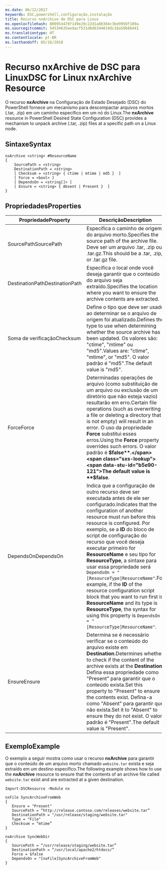 ```yaml
---
ms.date: 06/12/2017
keywords: DSC,powershell,configuração,instalação
title: Recurso nxArchive de DSC para Linux
ms.openlocfilehash: 800954478f149e29c22d1a88304c3be9950f109a
ms.sourcegitcommit: 54534635eedacf531d8d6344019dc16a50b8b441
ms.translationtype: HT
ms.contentlocale: pt-BR
ms.lasthandoff: 05/16/2018
---
```

# <a name="dsc-for-linux-nxarchive-resource"></a><span data-ttu-id="b5e90-103">Recurso nxArchive de DSC para Linux</span><span class="sxs-lookup"><span data-stu-id="b5e90-103">DSC for Linux nxArchive Resource</span></span>

<span data-ttu-id="b5e90-104">O recurso **nxArchive** na Configuração de Estado Desejado (DSC) do PowerShell fornece um mecanismo para descompactar arquivos mortos (.tar, .zip) em um caminho específico em um nó do Linux.</span><span class="sxs-lookup"><span data-stu-id="b5e90-104">The **nxArchive** resource in PowerShell Desired State Configuration (DSC) provides a mechanism to unpack archive (.tar, .zip) files at a specific path on a Linux node.</span></span>

## <a name="syntax"></a><span data-ttu-id="b5e90-105">Sintaxe</span><span class="sxs-lookup"><span data-stu-id="b5e90-105">Syntax</span></span>

```
nxArchive <string> #ResourceName
{
    SourcePath = <string>
    DestinationPath = <string>
    [ Checksum = <string> { ctime | mtime | md5 }  ]
    [ Force = <bool> ]
    [ DependsOn = <string[]> ]
    [ Ensure = <string> { Absent | Present }  ]
}
```

## <a name="properties"></a><span data-ttu-id="b5e90-106">Propriedades</span><span class="sxs-lookup"><span data-stu-id="b5e90-106">Properties</span></span>

|  <span data-ttu-id="b5e90-107">Propriedade</span><span class="sxs-lookup"><span data-stu-id="b5e90-107">Property</span></span> |  <span data-ttu-id="b5e90-108">Descrição</span><span class="sxs-lookup"><span data-stu-id="b5e90-108">Description</span></span> |
|---|---|
| <span data-ttu-id="b5e90-109">SourcePath</span><span class="sxs-lookup"><span data-stu-id="b5e90-109">SourcePath</span></span>| <span data-ttu-id="b5e90-110">Especifica o caminho de origem do arquivo morto.</span><span class="sxs-lookup"><span data-stu-id="b5e90-110">Specifies the source path of the archive file.</span></span> <span data-ttu-id="b5e90-111">Deve ser um arquivo .tar, .zip ou .tar.gz.</span><span class="sxs-lookup"><span data-stu-id="b5e90-111">This should be a .tar, .zip, or .tar.gz file.</span></span> |
| <span data-ttu-id="b5e90-112">DestinationPath</span><span class="sxs-lookup"><span data-stu-id="b5e90-112">DestinationPath</span></span>| <span data-ttu-id="b5e90-113">Especifica o local onde você deseja garantir que o conteúdo do arquivo seja extraído.</span><span class="sxs-lookup"><span data-stu-id="b5e90-113">Specifies the location where you want to ensure the archive contents are extracted.</span></span>|
| <span data-ttu-id="b5e90-114">Soma de verificação</span><span class="sxs-lookup"><span data-stu-id="b5e90-114">Checksum</span></span>| <span data-ttu-id="b5e90-115">Define o tipo que deve ser usado ao determinar se o arquivo de origem foi atualizado.</span><span class="sxs-lookup"><span data-stu-id="b5e90-115">Defines the type to use when determining whether the source archive has been updated.</span></span> <span data-ttu-id="b5e90-116">Os valores são: "ctime", "mtime" ou "md5".</span><span class="sxs-lookup"><span data-stu-id="b5e90-116">Values are: "ctime", "mtime", or "md5".</span></span> <span data-ttu-id="b5e90-117">O valor padrão é "md5".</span><span class="sxs-lookup"><span data-stu-id="b5e90-117">The default value is "md5".</span></span>|
| <span data-ttu-id="b5e90-118">Force</span><span class="sxs-lookup"><span data-stu-id="b5e90-118">Force</span></span>| <span data-ttu-id="b5e90-119">Determinadas operações de arquivo (como substituição de um arquivo ou exclusão de um diretório que não esteja vazio) resultarão em erro.</span><span class="sxs-lookup"><span data-stu-id="b5e90-119">Certain file operations (such as overwriting a file or deleting a directory that is not empty) will result in an error.</span></span> <span data-ttu-id="b5e90-120">O uso da propriedade **Force** substitui esses erros.</span><span class="sxs-lookup"><span data-stu-id="b5e90-120">Using the **Force** property overrides such errors.</span></span> <span data-ttu-id="b5e90-121">O valor padrão é **$false**.</span><span class="sxs-lookup"><span data-stu-id="b5e90-121">The default value is **$false**.</span></span>|
| <span data-ttu-id="b5e90-122">DependsOn</span><span class="sxs-lookup"><span data-stu-id="b5e90-122">DependsOn</span></span> | <span data-ttu-id="b5e90-123">Indica que a configuração de outro recurso deve ser executada antes de ele ser configurado.</span><span class="sxs-lookup"><span data-stu-id="b5e90-123">Indicates that the configuration of another resource must run before this resource is configured.</span></span> <span data-ttu-id="b5e90-124">Por exemplo, se a **ID** do bloco de script de configuração do recurso que você deseja executar primeiro for **ResourceName** e seu tipo for **ResourceType**, a sintaxe para usar essa propriedade será `DependsOn = "[ResourceType]ResourceName"`.</span><span class="sxs-lookup"><span data-stu-id="b5e90-124">For example, if the **ID** of the resource configuration script block that you want to run first is **ResourceName** and its type is **ResourceType**, the syntax for using this property is `DependsOn = "[ResourceType]ResourceName"`.</span></span>|
| <span data-ttu-id="b5e90-125">Ensure</span><span class="sxs-lookup"><span data-stu-id="b5e90-125">Ensure</span></span>| <span data-ttu-id="b5e90-126">Determina se é necessário verificar se o conteúdo do arquivo existe em **Destination**.</span><span class="sxs-lookup"><span data-stu-id="b5e90-126">Determines whether to check if the content of the archive exists at the **Destination**.</span></span> <span data-ttu-id="b5e90-127">Defina essa propriedade como "Present" para garantir que o conteúdo exista.</span><span class="sxs-lookup"><span data-stu-id="b5e90-127">Set this property to "Present" to ensure the contents exist.</span></span> <span data-ttu-id="b5e90-128">Defina-a como "Absent" para garantir que não exista.</span><span class="sxs-lookup"><span data-stu-id="b5e90-128">Set it to "Absent" to ensure they do not exist.</span></span> <span data-ttu-id="b5e90-129">O valor padrão é "Present".</span><span class="sxs-lookup"><span data-stu-id="b5e90-129">The default value is "Present".</span></span>|

## <a name="example"></a><span data-ttu-id="b5e90-130">Exemplo</span><span class="sxs-lookup"><span data-stu-id="b5e90-130">Example</span></span>

<span data-ttu-id="b5e90-131">O exemplo a seguir mostra como usar o recurso **nxArchive** para garantir que o conteúdo de um arquivo morto chamado `website.tar` exista e seja extraído em um destino específico.</span><span class="sxs-lookup"><span data-stu-id="b5e90-131">The following example shows how to use the **nxArchive** resource to ensure that the contents of an archive file called `website.tar` exist and are extracted at a given destination.</span></span>

```
Import-DSCResource -Module nx

nxFile SyncArchiveFromWeb
{
   Ensure = "Present"
   SourcePath = “http://release.contoso.com/releases/website.tar”
   DestinationPath = "/usr/release/staging/website.tar"
   Type = "File"
   Checksum = “mtime”
}

nxArchive SyncWebDir
{
   SourcePath = “/usr/release/staging/website.tar”
   DestinationPath = “/usr/local/apache2/htdocs/”
   Force = $false
   DependsOn = "[nxFile]SyncArchiveFromWeb"
}
```